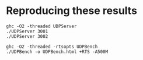 Reproducing these results
=========================

    ghc -O2 -threaded UDPServer
    ./UDPServer 3001
    ./UDPServer 3002
    
    ghc -O2 -threaded -rtsopts UDPBench
    ./UDPBench -o UDPBench.html +RTS -A500M
